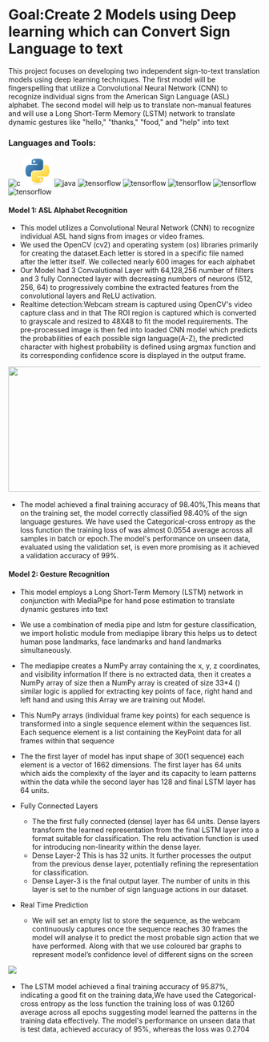 <h1>Goal:Create 2 Models using Deep learning which can Convert Sign Language to text</h1>
<p>This project focuses on developing two independent sign-to-text translation models using deep 
learning techniques. The first model will be fingerspelling that utilize a Convolutional Neural 
Network (CNN) to recognize individual signs from the American Sign Language (ASL) 
alphabet. The second model will help us to translate non-manual features and will use a Long 
Short-Term Memory (LSTM) network to translate dynamic gestures like "hello," "thanks," 
"food," and "help" into text</p>

<h3 align="left">Languages and Tools:</h3>
<p align="left"> 
    <img src="https://encrypted-tbn0.gstatic.com/images?q=tbn:ANd9GcQWdQwjIMDLuBRQ8zLh1NDGpsraQ1uMVSNqOQ&s" alt="c" width="60" height="60"/> </a> 
    <img src="https://raw.githubusercontent.com/devicons/devicon/master/icons/python/python-original.svg" alt="python" width="60" height="60"/></a>
    <img src="https://images.javatpoint.com/tutorial/keras/images/keras.png" alt="java" width="60" height="60"/> </a> 
    <img src="https://www.vectorlogo.zone/logos/tensorflow/tensorflow-icon.svg" alt="tensorflow" width="60" height="60"/>
    <img src="https://upload.wikimedia.org/wikipedia/commons/thumb/0/05/Scikit_learn_logo_small.svg/1200px-Scikit_learn_logo_small.svg.png" alt="tensorflow" width="60" height="60"/>
    <img src="https://www.freecodecamp.org/news/content/images/size/w2000/2020/09/numpy-1.png" alt="tensorflow" width="60" height="60"/>
    <img src="https://miro.medium.com/v2/resize:fit:2000/1*S8Il5ethl3YFh0M9XKVz-A.png" alt="tensorflow" width="100" height="80"/>
    <img src="https://miro.medium.com/v2/resize:fit:1120/1*Hgg6bLceoIjubE2hBiJK4g.png" alt="tensorflow" width="100" height="60"/>
</p>

<h4>Model 1: ASL Alphabet Recognition</h4>

- This model utilizes a Convolutional Neural Network 
(CNN) to recognize individual ASL hand signs from images or video frames.
- We used the OpenCV (cv2) and operating system (os) libraries primarily for creating the dataset.Each letter is stored in a specific file named after the letter itself. We collected nearly 
600 images for each alphabet
- Our Model had 3 Convalutional Layer with 64,128,256 number of filters and 3 fully Connected layer with decreasing numbers of neurons (512, 256, 64) to 
progressively combine the extracted features from the convolutional layers and ReLU
activation.
- Realtime detection:Webcam stream is captured using OpenCV's video capture class and in that The ROI region is captured which is converted to grayscale and resized to 48X48 to fit the model 
requirements. The pre-processed image is then fed into loaded CNN model which predicts the 
probabilities of each possible sign language(A-Z), the predicted character with 
highest probability is defined using argmax function and its corresponding confidence score is 
displayed in the output frame.

<img src="https://github.com/user-attachments/assets/6330cebe-e7c2-48f4-a577-9148f0390a0c"  height=250 width=750>

- The model achieved a final training accuracy of 98.40%,This means that on the training set, the model correctly classified 98.40% of the 
sign language gestures. We have used the Categorical-cross entropy as the loss function the
training loss of was almost 0.0554 average across all samples in batch or epoch.The model's performance on unseen 
data, evaluated using the validation set, is even more promising as it achieved a validation 
accuracy of 99%.

<h4>Model 2: Gesture Recognition</h4> 

- This model employs a Long Short-Term Memory (LSTM) 
network in conjunction with MediaPipe for hand pose estimation to translate dynamic gestures 
into text
- We use a combination of media pipe and lstm for gesture classification, we import holistic 
module from mediapipe library this helps us to detect human pose landmarks, face landmarks 
and hand landmarks simultaneously.
- The mediapipe creates a NumPy array containing the x, y, z coordinates, and visibility 
information If there is no extracted data, then it creates a NumPy array of size then a NumPy 
array is created of size 33*4 () similar logic is applied for extracting key points of face, right 
hand and left hand and using this Array we are training out Model.
- This NumPy arrays (individual frame key points) for each sequence is transformed into a single 
sequence element within the sequences list. Each sequence element is a list containing the 
KeyPoint data for all frames within that sequence
- The the first layer of model has input shape of 30(1 sequence) each element is a vector of 
1662 dimensions. The first layer has 64 units which aids the complexity of the layer and its 
capacity to learn patterns within the data while the second layer has 128 and final LSTM layer has 64 units.
- Fully Connected Layers
  - The the first fully connected (dense) layer has 64 units. Dense layers transform the learned 
representation from the final LSTM layer into a format suitable for classification. The relu
activation function is used for introducing non-linearity within the dense layer.
  - Dense Layer-2 This is has 32 units. It further processes the output from the previous 
dense layer, potentially refining the representation for classification.
  - Dense Layer-3 is the final output layer. The number of units in this layer is set to the number of sign 
language actions in our dataset.

- Real Time Prediction
   - We will set an empty list to store the sequence, as the webcam continuously captures once the sequence 
reaches 30 frames the model will analyse it to predict the most probable sign action that we 
have performed. Along with that we use coloured bar graphs to represent model’s confidence 
level of different signs on the screen
<img src="https://github.com/user-attachments/assets/fa7aacbf-c750-4d5d-aabc-d7740813dbdc">

  - The LSTM model achieved a final training accuracy of 95.87%, indicating a good fit on the 
training data,We have used the Categorical-cross entropy as the loss function the 
training loss of was 0.1260 average across all epochs suggesting model learned the patterns in 
the training data effectively. The model's performance on unseen data that is test data, achieved
accuracy of 95%, whereas the loss was 0.2704

